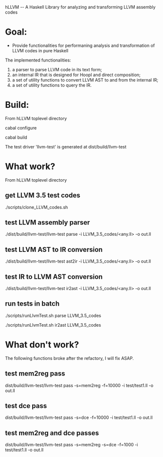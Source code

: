 hLLVM -- A Haskell Library for analyzing and transforming LLVM assembly codes


Goal: 
==========================================
- Provide functionalities for performaning analysis and transformation of LLVM codes in pure Haskell

The implemented functionalities:
1) a parser to parse LLVM code in its text form; 
2) an internal IR that is designed for Hoopl and direct composition; 
3) a set of utility functions to convert LLVM AST to and from the internal IR; 
4) a set of utility functions to query the IR.


Build:
==============
From hLLVM toplevel directory

  cabal configure

  cabal build

The test driver 'llvm-test' is generated at dist/build/llvm-test

What work?
==============
From hLLVM toplevel directory

## get LLVM 3.5 test codes
./scripts/clone_LLVM_codes.sh

## test LLVM assembly parser
./dist/build/llvm-test/llvm-test parse -i LLVM_3.5_codes/&lt;any.ll&gt; -o out.ll

## test LLVM AST to IR conversion
./dist/build/llvm-test/llvm-test ast2ir -i LLVM_3.5_codes/&lt;any.ll&gt; -o out.ll

## test IR to LLVM AST conversion
./dist/build/llvm-test/llvm-test ir2ast -i LLVM_3.5_codes/&lt;any.ll&gt; -o out.ll

## run tests in batch 
./scripts/runLlvmTest.sh parse LLVM_3.5_codes

./scripts/runLlvmTest.sh ir2ast LLVM_3.5_codes


What don't work?
==============
The following functions broke after the refactory, I will fix ASAP.
## test mem2reg pass
dist/build/llvm-test/llvm-test pass -s=mem2reg -f=10000 -i test/test1.ll -o out.ll


## test dce pass
dist/build/llvm-test/llvm-test pass -s=dce -f=10000 -i test/test1.ll -o out.ll


## test mem2reg and dce passes
dist/build/llvm-test/llvm-test pass -s=mem2reg -s=dce -f=1000 -i test/test1.ll -o out.ll


